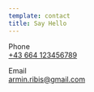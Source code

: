 ```yaml
---
template: contact
title: Say Hello
---
```

Phone\
[+43 664 123456789](tel:+43664123456789)

Email\
[armin.ribis@gmail.com](mailto:armin.ribis@hotmail.com)
